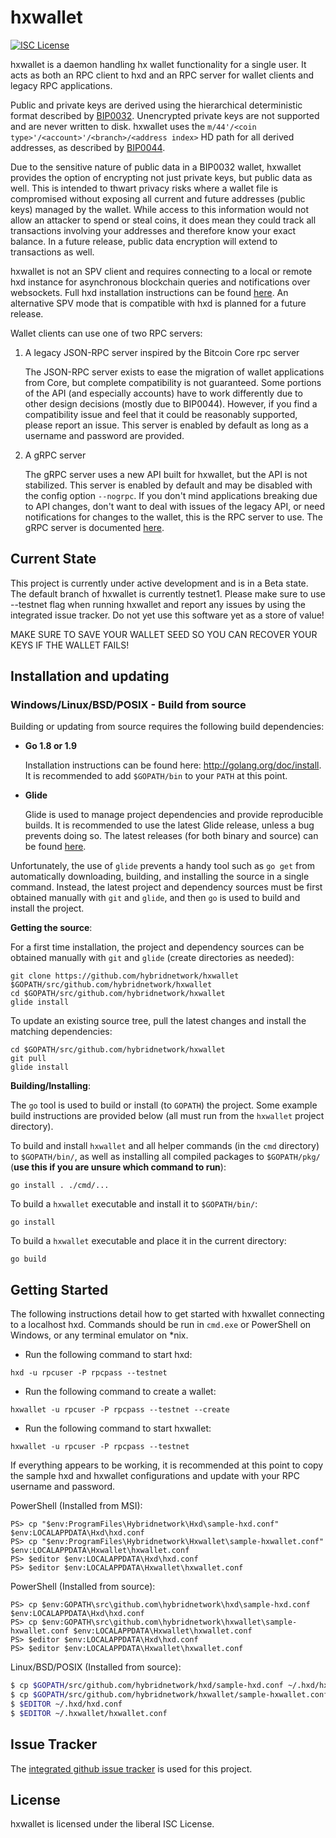 hxwallet
=========

[![ISC License](http://img.shields.io/badge/license-ISC-blue.svg)](http://copyfree.org)

hxwallet is a daemon handling hx wallet functionality for a
single user.  It acts as both an RPC client to hxd and an RPC server
for wallet clients and legacy RPC applications.

Public and private keys are derived using the hierarchical
deterministic format described by
[BIP0032](https://github.com/bitcoin/bips/blob/master/bip-0032.mediawiki).
Unencrypted private keys are not supported and are never written to
disk.  hxwallet uses the
`m/44'/<coin type>'/<account>'/<branch>/<address index>`
HD path for all derived addresses, as described by
[BIP0044](https://github.com/bitcoin/bips/blob/master/bip-0044.mediawiki).

Due to the sensitive nature of public data in a BIP0032 wallet,
hxwallet provides the option of encrypting not just private keys, but
public data as well.  This is intended to thwart privacy risks where a
wallet file is compromised without exposing all current and future
addresses (public keys) managed by the wallet. While access to this
information would not allow an attacker to spend or steal coins, it
does mean they could track all transactions involving your addresses
and therefore know your exact balance.  In a future release, public data
encryption will extend to transactions as well.

hxwallet is not an SPV client and requires connecting to a local or
remote hxd instance for asynchronous blockchain queries and
notifications over websockets.  Full hxd installation instructions
can be found [here](https://github.com/hybridnetwork/hxd).  An alternative
SPV mode that is compatible with hxd is planned for a future release.

Wallet clients can use one of two RPC servers:

  1. A legacy JSON-RPC server inspired by the Bitcoin Core rpc server

     The JSON-RPC server exists to ease the migration of wallet applications
     from Core, but complete compatibility is not guaranteed.  Some portions of
     the API (and especially accounts) have to work differently due to other
     design decisions (mostly due to BIP0044).  However, if you find a
     compatibility issue and feel that it could be reasonably supported, please
     report an issue.  This server is enabled by default as long as a username
     and password are provided.

  2. A gRPC server

     The gRPC server uses a new API built for hxwallet, but the API is not
     stabilized.  This server is enabled by default and may be disabled with
     the config option `--nogrpc`.  If you don't mind applications breaking
     due to API changes, don't want to deal with issues of the legacy API, or
     need notifications for changes to the wallet, this is the RPC server to
     use. The gRPC server is documented [here](./rpc/documentation/README.md).

## Current State

This project is currently under active development and is in a Beta state. The default branch of hxwallet is currently testnet1. Please make sure to use --testnet flag when running hxwallet and report any issues by using the integrated issue tracker. Do not yet use this software yet as a store of value!

MAKE SURE TO SAVE YOUR WALLET SEED SO YOU CAN RECOVER YOUR KEYS IF THE WALLET FAILS!

## Installation and updating

### Windows/Linux/BSD/POSIX - Build from source

Building or updating from source requires the following build dependencies:

- **Go 1.8 or 1.9**

  Installation instructions can be found here: http://golang.org/doc/install.
  It is recommended to add `$GOPATH/bin` to your `PATH` at this point.

- **Glide**

  Glide is used to manage project dependencies and provide reproducible builds.
  It is recommended to use the latest Glide release, unless a bug prevents doing
  so.  The latest releases (for both binary and source) can be found
  [here](https://github.com/Masterminds/glide/releases).

Unfortunately, the use of `glide` prevents a handy tool such as `go get` from
automatically downloading, building, and installing the source in a single
command.  Instead, the latest project and dependency sources must be first
obtained manually with `git` and `glide`, and then `go` is used to build and
install the project.

**Getting the source**:

For a first time installation, the project and dependency sources can be
obtained manually with `git` and `glide` (create directories as needed):

```
git clone https://github.com/hybridnetwork/hxwallet $GOPATH/src/github.com/hybridnetwork/hxwallet
cd $GOPATH/src/github.com/hybridnetwork/hxwallet
glide install
```

To update an existing source tree, pull the latest changes and install the
matching dependencies:

```
cd $GOPATH/src/github.com/hybridnetwork/hxwallet
git pull
glide install
```

**Building/Installing**:

The `go` tool is used to build or install (to `GOPATH`) the project.  Some
example build instructions are provided below (all must run from the `hxwallet`
project directory).

To build and install `hxwallet` and all helper commands (in the `cmd`
directory) to `$GOPATH/bin/`, as well as installing all compiled packages to
`$GOPATH/pkg/` (**use this if you are unsure which command to run**):

```
go install . ./cmd/...
```

To build a `hxwallet` executable and install it to `$GOPATH/bin/`:

```
go install
```

To build a `hxwallet` executable and place it in the current directory:

```
go build
```

## Getting Started

The following instructions detail how to get started with hxwallet connecting
to a localhost hxd.  Commands should be run in `cmd.exe` or PowerShell on
Windows, or any terminal emulator on *nix.

- Run the following command to start hxd:

```
hxd -u rpcuser -P rpcpass --testnet
```

- Run the following command to create a wallet:

```
hxwallet -u rpcuser -P rpcpass --testnet --create
```

- Run the following command to start hxwallet:

```
hxwallet -u rpcuser -P rpcpass --testnet
```

If everything appears to be working, it is recommended at this point to
copy the sample hxd and hxwallet configurations and update with your
RPC username and password.

PowerShell (Installed from MSI):
```
PS> cp "$env:ProgramFiles\Hybridnetwork\Hxd\sample-hxd.conf" $env:LOCALAPPDATA\Hxd\hxd.conf
PS> cp "$env:ProgramFiles\Hybridnetwork\Hxwallet\sample-hxwallet.conf" $env:LOCALAPPDATA\Hxwallet\hxwallet.conf
PS> $editor $env:LOCALAPPDATA\Hxd\hxd.conf
PS> $editor $env:LOCALAPPDATA\Hxwallet\hxwallet.conf
```

PowerShell (Installed from source):
```
PS> cp $env:GOPATH\src\github.com\hybridnetwork\hxd\sample-hxd.conf $env:LOCALAPPDATA\Hxd\hxd.conf
PS> cp $env:GOPATH\src\github.com\hybridnetwork\hxwallet\sample-hxwallet.conf $env:LOCALAPPDATA\Hxwallet\hxwallet.conf
PS> $editor $env:LOCALAPPDATA\Hxd\hxd.conf
PS> $editor $env:LOCALAPPDATA\Hxwallet\hxwallet.conf
```

Linux/BSD/POSIX (Installed from source):
```bash
$ cp $GOPATH/src/github.com/hybridnetwork/hxd/sample-hxd.conf ~/.hxd/hxd.conf
$ cp $GOPATH/src/github.com/hybridnetwork/hxwallet/sample-hxwallet.conf ~/.hxwallet/hxwallet.conf
$ $EDITOR ~/.hxd/hxd.conf
$ $EDITOR ~/.hxwallet/hxwallet.conf
```

## Issue Tracker

The [integrated github issue tracker](https://github.com/hybridnetwork/hxwallet/issues)
is used for this project.

## License

hxwallet is licensed under the liberal ISC License.
